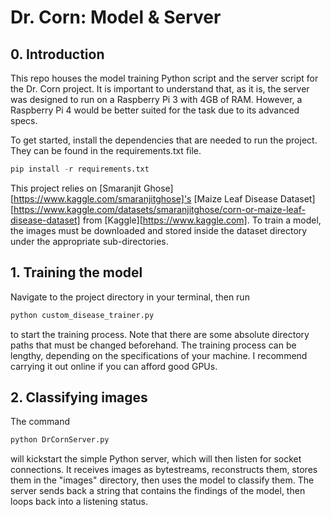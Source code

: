 # Dr. Corn: Model & Server

## 0. Introduction
This repo houses the model training Python script and the server script for the Dr. Corn project. It is important to understand that, as it is, the server was designed to run on a Raspberry Pi 3 with 4GB of RAM. However, a Raspberry Pi 4 would be better suited for the task due to its advanced specs.

To get started, install the dependencies that are needed to run the project. They can be found in the requirements.txt file.

```python
pip install -r requirements.txt
```

This project relies on [Smaranjit Ghose][https://www.kaggle.com/smaranjitghose]'s [Maize Leaf Disease Dataset][https://www.kaggle.com/datasets/smaranjitghose/corn-or-maize-leaf-disease-dataset] from [Kaggle][https://www.kaggle.com]. To train a model, the images must be downloaded and stored inside the dataset directory under the appropriate sub-directories.

## 1. Training the model
Navigate to the project directory in your terminal, then run

```python
python custom_disease_trainer.py
```

to start the training process. Note that there are some absolute directory paths that must be changed beforehand. The training process can be lengthy, depending on the specifications of your machine. I recommend carrying it out online if you can afford good GPUs.

## 2. Classifying images
The command

```python
python DrCornServer.py
```
will kickstart the simple Python server, which will then listen for socket connections. It receives images as bytestreams, reconstructs them, stores them in the "images" directory, then uses the model to classify them. The server sends back a string that contains the findings of the model, then loops back into a listening status.